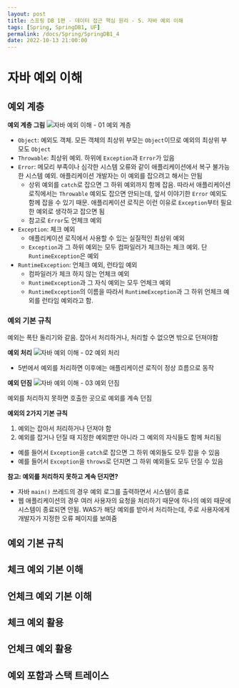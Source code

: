 ```yaml
---
layout: post
title: 스프링 DB 1편 - 데이터 접근 핵심 원리 - 5. 자바 예외 이해
tags: [Spring, SpringDB1, UF]
permalink: /docs/Spring/SpringDB1_4
date: 2022-10-13 21:00:00
---
```

# 자바 예외 이해
## 예외 계층

**예외 계층 그림**
![자바 예외 이해 - 01  예외 계층](https://user-images.githubusercontent.com/52024566/195851243-59d311da-a993-4a1c-a17f-f6a8adf8aff8.png)

- `Object`: 예외도 객체. 모든 객체의 최상위 부모는 `Object`이므로 예외의 최상위 부모도 `Object`
- `Throwable`: 최상위 예외. 하위에 `Exception`과 `Error`가 있음
- `Error`: 메모리 부족이나 심각한 시스템 오류와 같이 애플리케이션에서 복구 불가능한 시스템 예외. 애플리케이션 개발자는 이 예외를 잡으려고 해서는 안됨
  - 상위 예외를 `catch`로 잡으면 그 하위 예외까지 함께 잡음. 따라서 애플리케이션 로직에서는 `Throwable` 예외도 잡으면 안되는데, 앞서 이야기한 `Error` 예외도 함께 잡을 수 있기 때문. 애플리케이션 로직은 이런 이유로 `Exception`부터 필요한 예외로 생각하고 잡으면 됨
  - 참고로 `Error`도 언체크 예외
- `Exception`: 체크 예외
  - 애플리케이션 로직에서 사용할 수 있는 실질적인 최상위 예외
  - `Exception`과 그 하위 예외는 모두 컴파일러가 체크하는 체크 예외. 단 `RuntimeException`은 예외
- `RuntimeException`: 언체크 예외, 런타임 예외
  - 컴파일러가 체크 하지 않는 언체크 예외
  - `RuntimeException`과 그 자식 예외는 모두 언체크 예외
  - `RuntimeException`의 이름을 따라서 `RuntimeException`과 그 하위 언체크 예외를 런타임 예외라고 함. 

### 예외 기본 규칙
예외는 폭탄 돌리기와 같음. 잡아서 처리하거나, 처리할 수 없으면 밖으로 던져야함

**예외 처리**
![자바 예외 이해 - 02  예외 처리](https://user-images.githubusercontent.com/52024566/195851248-303e30e8-fc71-43f9-9264-ffad354d802b.png)

- 5번에서 예외를 처리하면 이후에는 애플리케이션 로직이 정상 흐름으로 동작

**예외 던짐**
![자바 예외 이해 - 03  예외 던짐](https://user-images.githubusercontent.com/52024566/195851253-8668f9d1-8750-4965-818a-a8da4750120a.png)

예외를 처리하지 못하면 호출한 곳으로 예외를 계속 던짐

**예외의  2가지 기본 규칙**
1. 예외는 잡아서 처리하거나 던져야 함
2. 예외를 잡거나 던질 때 지정한 예외뿐만 아니라 그 예외의 자식들도 함께 처리됨
  - 예를 들어서 `Exception`을 `catch`로 잡으면 그 하위 예외들도 모두 잡을 수 있음
  - 예를 들어서 `Exception`을 `throws`로 던지면 그 하위 예외들도 모두 던질 수 있음

**참고: 예외를 처리하지 못하고 계속 던지면?**
- 자바 `main()` 쓰레드의 경우 예외 로그를 출력하면서 시스템이 종료
- 웹 애플리케이션의 경우 여러 사용자의 요청을 처리하기 때문에 하나의 예외 때문에 시스템이 종료되면 안됨. WAS가 해당 예외를 받아서 처리하는데, 주로 사용자에게 개발자가 지정한 오류 페이지를 보여줌

## 예외 기본 규칙
## 체크 예외 기본 이해
## 언체크 예외 기본 이해
## 체크 예외 활용
## 언체크 예외 활용
## 예외 포함과 스택 트레이스